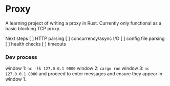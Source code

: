 Proxy
=======

A learning project of writing a proxy in Rust. Currently only functional as a basic blocking TCP proxy.

Next steps
[ ] HTTP parsing
[ ] concurrency/async I/O
[ ] config file parsing
[ ] health checks
[ ] timeouts



### Dev process
window 1: `nc -lk 127.0.0.1 9000`
window 2: `cargo run`
window 3: `nc 127.0.0.1 8080` and proceed to enter messages and ensure they appear in window 1.